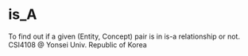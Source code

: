 # is_A
To find out if a given (Entity, Concept) pair is in is-a relationship or not. CSI4108 @ Yonsei Univ. Republic of Korea
